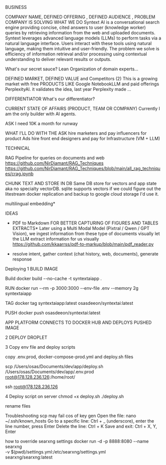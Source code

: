 
BUSINESS

COMPANY NAME, DEFINED OFFERING , DEFINED AUDIENCE , PROBLEM COMPANY IS SOLVING
WHAT WE DO
Syntext AI is a conversational search engine providing concise, cited answers to user (knowledge worker) queries by retrieving information from the web and uploaded documents.
Syntext leverages advanced language models (LLMs) to perform tasks via a natural language interface. Users interact with these tools using natural language, making them intuitive and user-friendly. The problem we solve is efficiency of information retrieval and/or processing using contextual understanding to deliver relevant results or outputs.

What's our secret sauce?
Lean Organization of domain experts...

DEFINED MARKET, DEFINED VALUE and Competitors (2)
This is a growing market with free PRODUCTS LIKE Google NotebookLLM and paid offerings PerplexityAI.  it validates the idea, last year Perplexity made ...

DIFFERENTIATOR
What's our differentiator?

CURRENT STATE OF AFFAIRS (PRODUCT, TEAM OR COMPANY)
Currently I am the only builder with AI agents. 

ASK
I need 10K a month for runway 

WHAT I'LL DO WITH THE ASK
hire marketers and pay influencers for product Ads
hire front end designers and pay for Infrastructure (VM + LLM)


TECHNICAL


RAG Pipeline for queries on documents and web 
https://github.com/NirDiamant/RAG_Techniques
https://github.com/NirDiamant/RAG_Techniques/blob/main/all_rag_techniques/crag.ipynb




CHUNK TEXT AND STORE IN DB
Same DB store for vectors and app state aka  no specialty vectorDB. sqlite supports vectors if we could figure out the litestream docker replication and backup to google cloud storage I'd use it.

multilingual embedding*




IDEAS
- PDF to Markdown FOR BETTER CAPTURING OF  FIGURES AND TABLES EXTRACTS*
Later using a Multi Modal Model (Pixtral / Qwen / GPT Vision), we ingest information from these type of documents visually let the LLM extract information for us visually
https://github.com/kkaarrss/pdf-to-markup/blob/main/pdf_reader.py

- resolve intent, gather context (chat history, web, documents), generate response


Deploying
1 BUILD IMAGE

Build docker build --no-cache -t syntextaiapp .

RUN docker run --rm -p 3000:3000 --env-file .env --memory 2g syntextaiapp

TAG docker tag syntextaiapp:latest osasdeeon/syntextai:latest

PUSH docker push osasdeeon/syntextai:latest

APP PLATFORM CONNECTS TO DOCKER HUB AND DEPLOYS PUSHED IMAGE

2 DEPLOY DROPLET 

3 Copy env file and deploy scripts

copy .env.prod, docker-compose-prod.yml and deploy.sh files


scp  /Users/osas/Documents/dev/app/deploy.sh  /Users/osas/Documents/dev/app/.env.prod root@178.128.236.126:/home/root/

ssh root@178.128.236.126

4 Deploy script
on server chmod +x deploy.sh
 ./deploy.sh

rename files

Troubleshooting scp may fail cos of key gen 
Open the file: nano ~/.ssh/known_hosts 
Go to a specific line: Ctrl + _ (underscore), 
enter the line number, 
press Enter 
Delete the line: Ctrl + K
Save and exit: Ctrl + X, Y, Enter


how to override searxng settings
docker run -d -p 8888:8080 --name searxng \
  -v $(pwd)/settings.yml:/etc/searxng/settings.yml \
  searxng/searxng:latest
